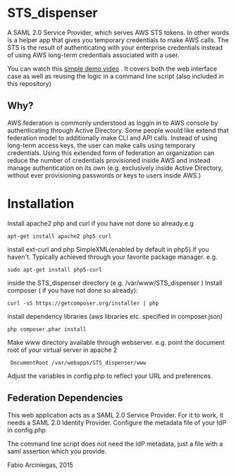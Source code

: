 # STS_dispenser

A SAML 2.0 Service Provider, which serves AWS STS tokens. In other words is a helper app that gives you temporary credentials to make AWS calls. The STS is the result of authenticating with your enterprise credentials instead of using AWS long-term credentials associated with a user.

You can watch this [simple demo video](https://www.youtube.com/watch?v=sO04BEZSwZA) . It covers both the web interface case as well as reusing the logic in a command line script (also included in this repository)


## Why?

AWS federation is commonly understood as loggin in to AWS console by authenticating through Active Directory. Some people would like extend that federation model to additionally make CLI and API calls. Instead of using long-term access keys, the user can make calls using temporary credentials. Using this extended form of federation an organization can reduce the number of credentials provisioned inside AWS and instead manage authentication on its own (e.g. exclusively inside Active Directory, without ever provisioning passwords or keys to users inside AWS.)



# Installation

Install apache2 php and curl if you have not done so already.e.g

```
apt-get install apache2 php5 curl
```

install ext-curl and php SimpleXML(enabled by default in php5) if you haven't. Typically achieved through your favorite package manager. e.g.
```
sudo apt-get install php5-curl
```

inside the STS_dispenser directory (e.g. /var/www/STS_dispenser ) Install composer ( if you have not done so already):

```
curl -sS https://getcomposer.org/installer | php
```


install dependency libraries (aws libraries etc. specified in composer.json)
```
php composer.phar install
```

Make www directory available through webserver. e.g. point the document root of your virtual server in apache 2

```
 DocumentRoot /var/webapps/STS_dispenser/www
```

Adjust the variables in config.php to reflect your URL and preferences.


## Federation Dependencies

This web application acts as a SAML 2.0 Service Provider. For it to work,  it needs a SAML 2.0 Identity Provider. Configure the metadata file of your IdP in config.php

The command line script does not need the IdP metadata, just a file with a saml assertion which you provide.


Fabio Arciniegas, 2015
 